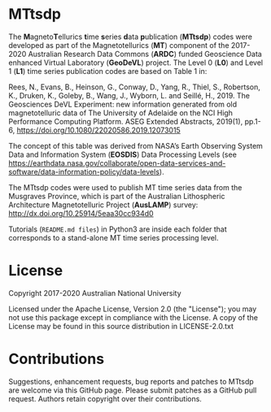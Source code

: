 MTtsdp
======
The **M**agneto**T**ellurics **t**ime **s**eries **d**ata **p**ublication (**MTtsdp**) codes were developed as part of the Magnetotellurics (**MT**) component of the 2017-2020 Australian Research Data Commons (**ARDC**) funded Geoscience Data enhanced Virtual Laboratory (**GeoDeVL**) project. The Level 0 (**L0**) and Level 1 (**L1**) time series publication codes are based on Table 1 in:
 
Rees, N., Evans, B., Heinson, G., Conway, D., Yang, R., Thiel, S., Robertson, K., Druken, K., Goleby, B., Wang, J., Wyborn, L. and Seillé, H., 2019. The Geosciences DeVL Experiment: new information generated from old magnetotelluric data of The University of Adelaide on the NCI High Performance Computing Platform. ASEG Extended Abstracts, 2019(1), pp.1-6, https://doi.org/10.1080/22020586.2019.12073015
        
The concept of this table was derived from NASA’s Earth Observing System Data and Information System (**EOSDIS**) Data Processing Levels (see https://earthdata.nasa.gov/collaborate/open-data-services-and-software/data-information-policy/data-levels).
 
The MTtsdp codes were used to publish MT time series data from the Musgraves Province, which is part of the Australian Lithospheric Architecture Magnetotelluric Project (**AusLAMP**) survey:
http://dx.doi.org/10.25914/5eaa30cc934d0

Tutorials (`README.md files`) in Python3 are inside each folder that corresponds to a stand-alone MT time series processing level.

License
=======
Copyright 2017-2020 Australian National University

Licensed under the Apache License, Version 2.0 (the "License"); you may not use this package except in compliance with the License. A copy of the License may be found in this source distribution in LICENSE-2.0.txt


Contributions
=============
Suggestions, enhancement requests, bug reports and patches to MTtsdp are welcome via this GitHub page. Please submit patches as a GitHub pull request. Authors retain copyright over their contributions.
